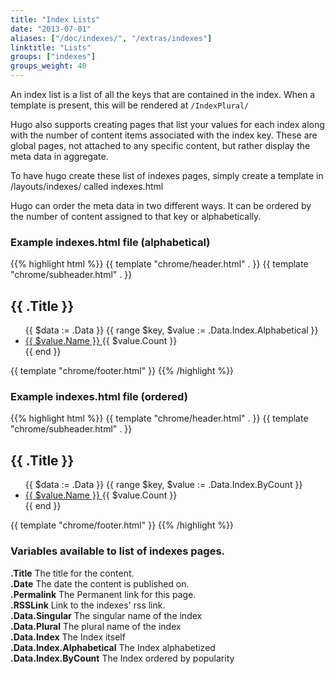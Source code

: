 ```yaml
---
title: "Index Lists"
date: "2013-07-01"
aliases: ["/doc/indexes/", "/extras/indexes"]
linktitle: "Lists"
groups: ["indexes"]
groups_weight: 40
---
```


An index list is a list of all the keys that are contained in the index. When a
template is present, this will be rendered at `/IndexPlural/`

Hugo also supports creating pages that list your values for each index along
with the number of content items associated with the index key. These are
global pages, not attached to any specific content, but rather display the meta
data in aggregate.

To have hugo create these list of indexes pages, simply create a template in
/layouts/indexes/ called indexes.html

Hugo can order the meta data in two different ways. It can be ordered by the
number of content assigned to that key or alphabetically.


### Example indexes.html file (alphabetical)

{{% highlight html %}}
{{ template "chrome/header.html" . }}
{{ template "chrome/subheader.html" . }}

<section id="main">
  <div>
   <h1 id="title">{{ .Title }}</h1>
   <ul>
   {{ $data := .Data }}
    {{ range $key, $value := .Data.Index.Alphabetical }}
    <li><a href="{{ $data.Plural }}/{{ $value.Name | urlize }}"> {{ $value.Name }} </a> {{ $value.Count }} </li>
    {{ end }}
   </ul>
  </div>
</section>
{{ template "chrome/footer.html" }}
{{% /highlight %}}

### Example indexes.html file (ordered)

{{% highlight html %}}
{{ template "chrome/header.html" . }}
{{ template "chrome/subheader.html" . }}

<section id="main">
  <div>
   <h1 id="title">{{ .Title }}</h1>
   <ul>
   {{ $data := .Data }}
    {{ range $key, $value := .Data.Index.ByCount }}
    <li><a href="{{ $data.Plural }}/{{ $value.Name | urlize }}"> {{ $value.Name }} </a> {{ $value.Count }} </li>
    {{ end }}
   </ul>
  </div>
</section>

{{ template "chrome/footer.html" }}
{{% /highlight %}}

### Variables available to list of indexes pages.

**.Title**  The title for the content. <br>
**.Date** The date the content is published on.<br>
**.Permalink** The Permanent link for this page.<br>
**.RSSLink** Link to the indexes' rss link. <br>
**.Data.Singular** The singular name of the index <br>
**.Data.Plural** The plural name of the index<br>
**.Data.Index** The Index itself<br>
**.Data.Index.Alphabetical** The Index alphabetized<br>
**.Data.Index.ByCount** The Index ordered by popularity<br>
